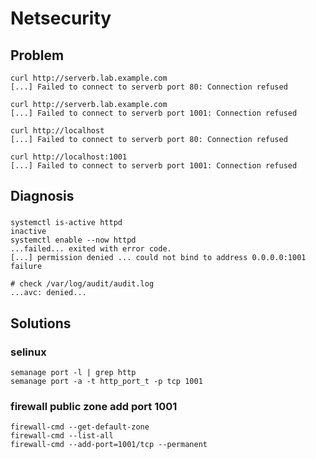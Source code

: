 # Netsecurity
## Problem
```
curl http://serverb.lab.example.com
[...] Failed to connect to serverb port 80: Connection refused

curl http://serverb.lab.example.com
[...] Failed to connect to serverb port 1001: Connection refused

curl http://localhost
[...] Failed to connect to serverb port 80: Connection refused

curl http://localhost:1001
[...] Failed to connect to serverb port 1001: Connection refused
```

## Diagnosis
### 
```
systemctl is-active httpd
inactive
systemctl enable --now httpd
...failed... exited with error code.
[...] permission denied ... could not bind to address 0.0.0.0:1001
failure

# check /var/log/audit/audit.log
...avc: denied...
``` 


## Solutions
### selinux
```
semanage port -l | grep http
semanage port -a -t http_port_t -p tcp 1001
```
### firewall public zone add port 1001
```
firewall-cmd --get-default-zone
firewall-cmd --list-all
firewall-cmd --add-port=1001/tcp --permanent
```